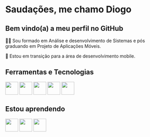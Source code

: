 # Saudações, me chamo Diogo
## Bem vindo(a) a meu perfil no GitHub 

👨‍🎓 Sou formado em Análise e desenvolvimento de Sistemas e pós graduando em Projeto de Aplicações Móveis.

🦸 Estou em transição para a área de desenvolvimento mobile.

## Ferramentas e Tecnologias 

<img src="https://cdn.jsdelivr.net/gh/devicons/devicon/icons/dart/dart-original-wordmark.svg" height="40"/> <img src="https://cdn.jsdelivr.net/gh/devicons/devicon/icons/flutter/flutter-original.svg" height="40"/> <img src="https://cdn.jsdelivr.net/gh/devicons/devicon/icons/firebase/firebase-plain-wordmark.svg" height="40" /> <img src="https://cdn.jsdelivr.net/gh/devicons/devicon/icons/ionic/ionic-original-wordmark.svg" height="40"/> <img src="https://cdn.jsdelivr.net/gh/devicons/devicon/icons/typescript/typescript-original.svg" height="40" />

## Estou aprendendo 
         
<img src="https://cdn.jsdelivr.net/gh/devicons/devicon/icons/xcode/xcode-plain.svg" height="40"/> <img src="https://cdn.jsdelivr.net/gh/devicons/devicon/icons/swift/swift-original-wordmark.svg" height="40" /> <img src="https://cdn.jsdelivr.net/gh/devicons/devicon/icons/kotlin/kotlin-original-wordmark.svg" height="40" />
                  
<!--
**diogomoraisf/diogomoraisf** is a ✨ _special_ ✨ repository because its `README.md` (this file) appears on your GitHub profile.

Here are some ideas to get you started:

- 🔭 I’m currently working on ...
- 🌱 I’m currently learning ...
- 👯 I’m looking to collaborate on ...
- 🤔 I’m looking for help with ...
- 💬 Ask me about ...
- 📫 How to reach me: ...
- 😄 Pronouns: ...
- ⚡ Fun fact: ...
-->
